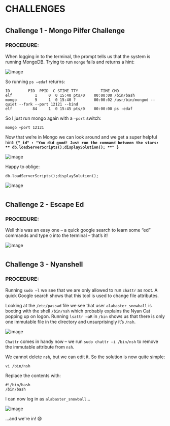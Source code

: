 # CHALLENGES #

#  

## Challenge 1 - Mongo Pilfer Challenge ##

### PROCEDURE: ###

When logging in to the terminal, the prompt tells us that the system is running MongoDB.  Trying to run `mongo` fails and returns a hint:

![image](https://github.com/beta-j/SANS-Holiday-Hack-Challenge-2019/assets/60655500/013a923f-2be3-49fc-b253-e55559795165)

So running `ps –edaf` returns:
```
ID        PID  PPID  C STIME TTY          TIME CMD
elf          1     0  0 15:40 pts/0    00:00:00 /bin/bash
mongo        9     1  0 15:40 ?        00:00:02 /usr/bin/mongod --quiet --fork --port 12121 --bind
elf         84     1  0 15:45 pts/0    00:00:00 ps -edaf
```

So I just run mongo again with a `–port` switch:
```
mongo –port 12121
```

Now that we’re in Mongo we can look around and we get a super helpful hint: **``{"_id" : "You did good! Just run the command between the stars: ** db.loadServerScripts();displaySolution(); **" }``**

![image](https://github.com/beta-j/SANS-Holiday-Hack-Challenge-2019/assets/60655500/59886f27-b095-4957-aa7e-d5e36e7560b2)

Happy to oblige:
```
db.loadServerScripts();displaySolution();
```
![image](https://github.com/beta-j/SANS-Holiday-Hack-Challenge-2019/assets/60655500/f3d84589-e83e-4f7b-aa86-d1eea1ce8695)

#  
#  
#  
## Challenge 2 - Escape Ed ##

### PROCEDURE: ###

Well this was an easy one – a quick google search to learn some “ed” commands and type `Q` into the terminal – that’s it!

![image](https://github.com/beta-j/SANS-Holiday-Hack-Challenge-2019/assets/60655500/d6fc87d7-c149-4708-9154-8f890053176e)

#  
#  
#  
## Challenge 3 - Nyanshell ##

### PROCEDURE: ###

Running `sudo –l` we see that we are only allowed to run `chattr` as root.  A quick Google search shows that this tool is used to change file attributes.

Looking at the `/etc/passwd` file we see that user `alabaster_snowball` is booting with the shell `/bin/nsh` which probably explains the Nyan Cat popping up on logon.  Running  `lsattr –aR` in `/bin` shows us that there is only one immutable file in the directory and unsurprisingly it’s `/nsh`.

![image](https://github.com/beta-j/SANS-Holiday-Hack-Challenge-2019/assets/60655500/78ba7fad-170d-40fe-a93b-f07c3a40ba9d)
 
`Chattr` comes in handy now – we run `sudo chattr –i /bin/nsh` to remove the immutable attribute from `nsh`.

We cannot delete `nsh`, but we can edit it.  So the solution is now quite simple:
```
vi /bin/nsh
```

Replace the contents with:
```
#!/bin/bash
/bin/bash
```

I can now log in as `alabaster_snowball`...

![image](https://github.com/beta-j/SANS-Holiday-Hack-Challenge-2019/assets/60655500/29c2acc0-911c-4ddd-9d5d-ee80c230f2b6)

...and we're in! 😄
